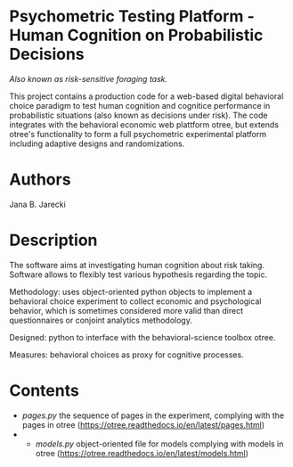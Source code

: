 # Psychometric Testing Platform - Human Cognition on Probabilistic Decisions
*Also known as risk-sensitive foraging task.*

This project contains a production code for a web-based digital behavioral choice paradigm to test human cognition and cognitice performance in probabilistic situations (also known as decisions under risk). The code integrates with the behavioral economic web plattform otree, but extends otree's functionality to form a full psychometric experimental platform including adaptive designs and randomizations.

# Authors
Jana B. Jarecki

# Description
The software aims at investigating human cognition about risk taking. Software allows to flexibly test various hypothesis regarding the topic.

Methodology: uses object-oriented python objects to implement a behavioral choice experiment to collect economic and psychological behavior, which is sometimes considered more valid than direct questionnaires or conjoint analytics methodology.

Designed: python to interface with the behavioral-science toolbox otree.

Measures: behavioral choices as proxy for cognitive processes.

# Contents
* _pages.py_ the sequence of pages in the experiment, complying with the pages in otree (https://otree.readthedocs.io/en/latest/pages.html)
* * _models.py_ object-oriented file for models complying with models in otree (https://otree.readthedocs.io/en/latest/models.html)

